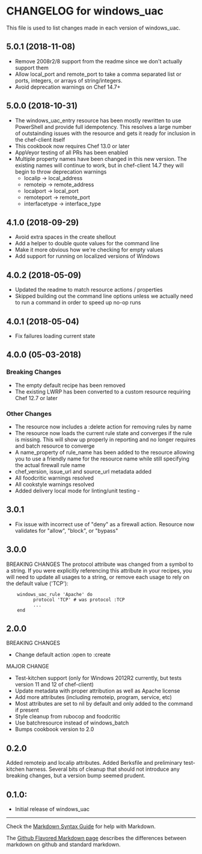 # CHANGELOG for windows_uac

This file is used to list changes made in each version of windows_uac.

## 5.0.1 (2018-11-08)

- Remove 2008r2/8 support from the readme since we don't actually support them
- Allow local_port and remote_port to take a comma separated list or ports, integers, or arrays of string/integers.
- Avoid deprecation warnings on Chef 14.7+

## 5.0.0 (2018-10-31)

- The windows_uac_entry resource has been mostly rewritten to use PowerShell and provide full idempotency. This resolves a large number of outstainding issues with the resource and gets it ready for inclusion in the chef-client itself
- This cookbook now requires Chef 13.0 or later
- AppVeyor testing of all PRs has been enabled
- Multiple property names have been changed in this new version. The existing names will continue to work, but in chef-client 14.7 they will begin to throw deprecation warnings
  - localip -> local_address
  - remoteip -> remote_address
  - localport -> local_port
  - remoteport -> remote_port
  - interfacetype -> interface_type

## 4.1.0 (2018-09-29)

- Avoid extra spaces in the create shellout
- Add a helper to double quote values for the command line
- Make it more obvious how we're checking for empty values
- Add support for running on localized versions of Windows

## 4.0.2 (2018-05-09)

- Updated the readme to match resource actions / properties
- Skipped building out the command line options unless we actually need to run a command in order to speed up no-op runs

## 4.0.1 (2018-05-04)

- Fix failures loading current state

## 4.0.0 (05-03-2018)

### Breaking Changes

- The empty default recipe has been removed
- The existing LWRP has been converted to a custom resource requiring Chef 12.7 or later

### Other Changes

- The resource now includes a :delete action for removing rules by name
- The resource now loads the current rule state and converges if the rule is missing. This will show up properly in reporting and no longer requires and batch resource to converge
- A name_property of rule_name has been added to the resource allowing you to use a friendly name for the resource name while still specifying the actual firewall rule name
- chef_version, issue_url and source_url metadata added
- All foodcritic warnings resolved
- All cookstyle warnings resolved
- Added delivery local mode for linting/unit testing -

## 3.0.1

- Fix issue with incorrect use of "deny" as a firewall action. Resource now validates for "allow", "block", or "bypass"

## 3.0.0

BREAKING CHANGES The protocol attribute was changed from a symbol to a string. If you were explicitly referencing this attribute in your recipes, you will need to update all usages to a string, or remove each usage to rely on the default value ('TCP'):

```
    windows_uac_rule 'Apache' do
          protocol 'TCP' # was protocol :TCP
          ...
    end
```

## 2.0.0

BREAKING CHANGES

- Change default action :open to :create

MAJOR CHANGE

- Test-kitchen support (only for Windows 2012R2 currently, but tests version 11 and 12 of chef-client)
- Update metadata with proper attribution as well as Apache license
- Add more attributes (including remoteip, program, service, etc)
- Most attributes are set to nil by default and only added to the command if present
- Style cleanup from rubocop and foodcritic
- Use batchresource instead of windows_batch
- Bumps cookbook version to 2.0

## 0.2.0

Added remoteip and localip attributes. Added Berksfile and preliminary test-kitchen harness. Several bits of cleanup that should not introduce any breaking changes, but a version bump seemed prudent.

## 0.1.0:

- Initial release of windows_uac

--------------------------------------------------------------------------------

Check the [Markdown Syntax Guide](http://daringfireball.net/projects/markdown/syntax) for help with Markdown.

The [Github Flavored Markdown page](http://github.github.com/github-flavored-markdown/) describes the differences between markdown on github and standard markdown.

